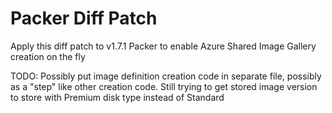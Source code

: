 # Packer Diff Patch

Apply this diff patch to v1.7.1 Packer to enable Azure Shared Image Gallery creation on the fly

TODO: Possibly put image definition creation code in separate file, possibly as a "step" like other creation code.
      Still trying to get stored image version to store with Premium disk type instead of Standard
